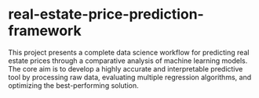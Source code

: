 # real-estate-price-prediction-framework
This project presents a complete data science workflow for predicting real estate prices through a comparative analysis of machine learning models. The core aim is to develop a highly accurate and interpretable predictive tool by processing raw data, evaluating multiple regression algorithms, and optimizing the best-performing solution.

